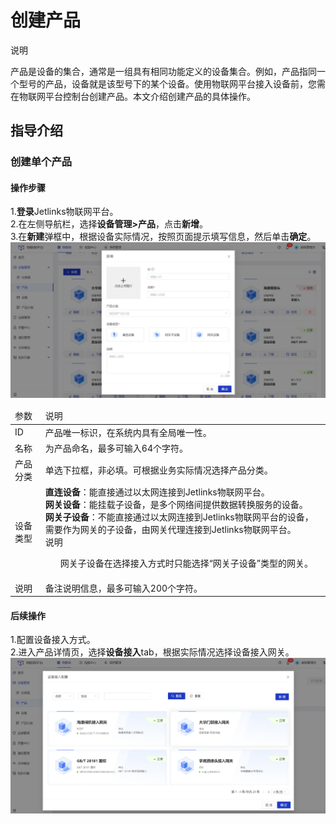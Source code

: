 # 创建产品


<div class='explanation primary'>
  <p class='explanation-title-warp'>
    <span class='iconfont icon-bangzhu explanation-icon'></span>
    <span class='explanation-title font-weight'>说明</span>
  </p>
 产品是设备的集合，通常是一组具有相同功能定义的设备集合。例如，产品指同一个型号的产品，设备就是该型号下的某个设备。使用物联网平台接入设备前，您需在物联网平台控制台创建产品。本文介绍创建产品的具体操作。 
</div>

## 指导介绍

[//]: # (  <p>1. <a href="/System_settings/System_application_management.html#新增" >新增</a></p>)

[//]: # (  <p>2. <a href="/System_settings/System_application_management.html#编辑" >编辑</a></p>)

[//]: # (  <p>3. <a href="/System_settings/System_application_management.html#启用-禁用" >启用/禁用</a></p>)

[//]: # (  <p>4. <a href="/System_settings/System_application_management.html#删除" >删除</a></p>)


<div class='divider'></div>


### 创建单个产品

#### 操作步骤
1.**登录**Jetlinks物联网平台。</br>
2.在左侧导航栏，选择**设备管理>产品**，点击**新增**。</br>
3.在**新建**弹框中，根据设备实际情况，按照页面提示填写信息，然后单击**确定**。</br>
![](./img/04.png)
<table class='table'>
        <thead>
            <tr>
              <td>参数</td>
              <td>说明</td>
            </tr>
        </thead>
        <tbody>
          <tr>
            <td>ID</td>
            <td>产品唯一标识，在系统内具有全局唯一性。</td>
          </tr>
          <tr>
            <td>名称</td>
            <td>为产品命名，最多可输入64个字符。</td>
          </tr>
          <tr>
            <td>产品分类</td>
            <td>单选下拉框，非必填。可根据业务实际情况选择产品分类。</td>
          </tr>
              <tr>
            <td>设备类型</td>
            <td><span style='font-weight:600'>直连设备</span>：能直接通过以太网连接到Jetlinks物联网平台。<br /><span style='font-weight:600'>网关设备</span>：能挂载子设备，是多个网络间提供数据转换服务的设备。<br /><span style='font-weight:600'>网关子设备</span>：不能直接通过以太网连接到Jetlinks物联网平台的设备，需要作为网关的子设备，由网关代理连接到Jetlinks物联网平台。<br />
<div class='explanation info no-border'>
    <span class='explanation-title font-weight'>说明</span>
    <ul>
网关子设备在选择接入方式时只能选择“网关子设备”类型的网关。
    </ul>
  </div>
</td>
          </tr>
                  <tr>
            <td>说明</td>
            <td>备注说明信息，最多可输入200个字符。</td>
          </tr>
          </tbody>
</table>

#### 后续操作
1.配置设备接入方式。</br>
2.进入产品详情页，选择**设备接入**tab，根据实际情况选择设备接入网关。</br>
![](./img/05.png)

</div>